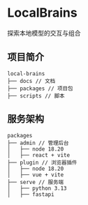 # LocalBrains

探索本地模型的交互与组合

## 项目简介

```
local-brains
├── docs // 文档
├── packages // 项目包
├── scripts // 脚本
```

## 服务架构

```
packages
├── admin // 管理后台
│   ├── node 18.20
│   ├── react + vite
├── plugin // 浏览器插件
│   ├── node 18.20
│   ├── vue + vite
├── serve // 服务端
│   ├── python 3.13
│   ├── fastapi
```
